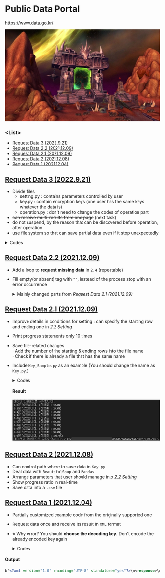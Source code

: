 # Public Data Portal

https://www.data.go.kr/

![The Dark Portal](Images/WOW_DarkPortal_600.jpg)

### \<List>
- [Request Data 3 (2022.9.21)](/PublicDataPortal#request-data-3-2022921)
- [Request Data 2.2 (2021.12.09)](/PublicDataPortal#request-data-22-20211209)
- [Request Data 2.1 (2021.12.09)](/PublicDataPortal#request-data-21-20211209)
- [Request Data 2 (2021.12.08)](/PublicDataPortal#request-data-2-20211208)
- [Request Data 1 (2021.12.04)](/PublicDataPortal#request-data-1-20211204)


## [Request Data 3 (2022.9.21)](#list)

- Divide files
  - setting.py : contains parameters controlled by user
  - key.py : contain encryption keys (one user has the same keys whatever the data is)
  - operation.py : don't need to change the codes of operation part
- ~~can receive multi-results from one page~~ (next task)
- do not suspend, by the reason that can be discovered before operation, after operation
- use file system so that can save partial data even if it stop unexpectedly

<details>
    <summary>Codes</summary>

    #### `RequestData_3_Run.py`
    ```python
    import Key                      as Key
    import RequestData_3_Operation  as Operation
    ```
    ```python
    ###################################### SETTING ##########################################

    # (1) 데이터 제목 : 공공데이터포털 > 오픈API > 금융위원회_채권발행정보 > 발행자별발행종목현황조회
    # (2) 페이지 링크 : https://www.data.go.kr/data/15043421/openapi.do

    # (3) 요청주소
    url = 'http://apis.data.go.kr/1160100/service/GetBondTradInfoService/getIssuIssuItemStat'

    # (4) pageNo의 시작과 끝, 간격
    page = {
        'start' : 1,
        'end' : 10,                                                                             # ★ 테스트시에는 충분히 작은 숫자를 대입 : ex. 10
        'interval' : 1,
    }

    # (5) 데이터 저장 경로 및 파일명
    path = {
        'path' : '.',                                                                           # . : 현재 위치를 의미
        'fileName' : '발행자별발행종목현황조회',                                                  # 확장자 없이 입력
    }

    # (6) 요청 시간 간격 (초)
    sleepTime = 0                                                                               # 단기적인 트래픽 제한이 없다면 0으로 유지

    # (7) 요청변수
    params = {
        'serviceKey' : Key.decodingKey,                                                         # .encodingKey로 설정시 오류 발생; SERVICE_KEY_IS_NOT_REGISTERED_ERROR
        'pageNo' : '1',                                                                         # 1로 고정
        'numOfRows' : '1',                                                                      # 페이지당 결과수 (복수값 적용은 개발중)
        'resultType' : 'xml',                                                                   # xml/json 중에서 선택 가능하나, 본 프로그램은 xml만을 지원함
        # 'basDt' : '20201116',
        # 'crno' : '1101110084767',
        # 'bondIsurNm' : '국동'
    }

    # (8) 출력결과
    columns = [
        "resultCode",
        "resultMsg",
        "numofrows",
        "pageno",
        "totalCount",
        "basDt",
        "crno",
        "bondIsurNm",
        # add more columns
    ]

    #########################################################################################
    ```
    ```python
    # 실행
    if __name__ == "__main__" :

        Operation.Operation(
            url,
            page,
            path,
            sleepTime,
            params,
            columns
        )
    ```

    #### `RequestData_3_Operation.py`
    ```python
    import  requests                                # REST API 호출
    from    bs4         import  BeautifulSoup       # XML 데이터 해석
    import  csv                                     # .csv 파일로 저장
    import  time                                    # 실행시간 측정
    import  math                                    # 반올림; .floor(), .ceil()
    import  os                                      # 파일명 중복 체크
    ```
    ```python
    # bs4Test : params에 최초 설정된 대로 xml 다운로드 테스트
    def bs4Test(url, params, run = True) :
        if run :
            response = requests.get(url, params=params)                                         # . get() 자체적으로 encoding을 하므로 decoding key를 사용
            soup = BeautifulSoup(response.content, "html.parser")                               # 'b 삭제, 행갈이 추가
            print("soup\t\t\t:\n", soup)                                                        # 테스트 출력
    ```
    ```python
    def Operation(
        url,
        page,
        path,
        sleepTime,
        params,
        columns,
        test = False
        ) :

        # 총 페이지 수
        totalPage = int((page['end'] - page['start'])/page['interval']) + 1

        # 저장 경로 & 파일명 설정
        savePath = path['path'] + '/' + path['fileName'] + '_' + str(page['start']) + "_" + str(page['end']) + ".csv"

        # columns → "item.****.text"꼴로 변환 (xml 문서 분석용)
        soupColumns = []
        for c in columns :
            soupColumns.append("item." + c.lower() + ".text")

        # 다운로드 개시 전 테스트
        if test :
            print("<테스트 모드>")    
            print("totalPage\t\t:", totalPage)
            print("savePath\t\t:", savePath)
            print("soupColumns (Top 5)\t:", soupColumns[0:5])
            bs4Test(url, params, False)                                                         # bs4Test : params에 최초 설정된 대로 xml 다운로드 테스트, (run = False : 실행 X)

        # 다운로드
        obs = 1
        # startTime = time.perf_counter()                                                       # 시작 시간

        with open(savePath, 'a', newline='') as f:                                              # f: 띄어쓰면 오류

            wr = csv.writer(f)

            if os.path.getsize(savePath) > 0 :                                                  # 실행 전 파일명 중복 여부 검사
                print("이미 존재하는 파일에 이어씁니다. (", savePath, ")")
            else :
                wr.writerow(columns)                                                            # 최초 작성시 1행에 헤더 라인 삽입 (변수명)

            for i in range(page['start'], page['end'] + 1, page['interval']) :

                if test :
                    print(i)

                params['pageNo'] = i
                response = requests.get(url, params=params)                                     # . get() 자체적으로 encoding을 하므로 decoding key를 사용
                soup = BeautifulSoup(response.content, "html.parser")                           # 'b 삭제, 행갈이 추가

                # Stack data into pandas data frame (on memory)
                for item in soup.findAll("response") :                                          # 모든 데이터는 <body> </body> 태그 사이에 위치
                    temp = []
                    for j in range(0, len(soupColumns)) :
                        if eval(soupColumns[j]) != None :                                       # 각 데이터 열(태그) 존재 여부 확인
                            temp.append(eval(soupColumns[j]))                                   # eval() : "item.numofrows.text" to item.numofrows.text
                        else :
                            temp.append("")                                                     # 빈 태그에 "" 삽입
                    if test :
                        print(temp)                                                             # test
                    wr.writerow(temp)
    ```
    ```python
    if __name__ == "__main__" :

        import RequestData_3_Run as Run

        Operation(
            Run.url,
            Run.page,
            Run.path,
            Run.sleepTime,
            Run.params,
            Run.columns,
            test = True
        )
    ```
  </details>


## [Request Data 2.2 (2021.12.09)](#list)

- Add a loop to **request missing data** in `2.4` (repeatable)
- Fill empty(or absent) tag with `""`, instead of the process stop with an error occurrence

  <details>
    <summary>Mainly changed parts from <i>Request Data 2.1 (2021.12.09)</i></summary>

    #### 2.3 Loop to request data continously
    ```python
        # …… skipped the above codes that have no change ……

        # Stack data into pandas data frame (on memory)
        for item in soup.findAll("body") :                                                      # all data are located between <body> and </body> tags
            temp = []
            for j in range(0, len(soupColumns)) :
                if eval(soupColumns[j]) != None :                                               # check if the tag exists
                    temp.append(eval(soupColumns[j]))                                           # eval() : "item.numofrows.text" to item.numofrows.text
                else :
                    temp.append("")                                                             # fill "" when there is no data in the tag
                # print(temp)                                                                   # test : ok - for finding where an error occurs
            df.loc[i] = temp
    ```

    #### 2.4 Loop to request missing data 
    ```python
    missingPage = (endPage - startPage + 1) - len(df)                                           # get the number of missing data
    measurePerfTerm = max(1, totalPage / 10)                                                    # check the completion ratio 10 times
    if missingPage == 0 :
        print("누락된 데이터가 없습니다.")
    else :
        print("누락된 데이터({}건)의 추가 다운로드를 시작합니다.".format(missingPage))
        startTime = time.perf_counter()                                                         # set the reference point to measure performance
        for i in range(startPage, endPage + 1) :                                                # endPage + 1 → run until endPage

            # Measure the completion ratio and avoid the data request frequency limmit if it exists (180 sec.)
            if (i != startPage) and (i % measurePerfTerm == 0 or i == endPage)  :
                elapseTime = time.perf_counter() - startTime
                completionRatio = (i - startPage + 1) / totalPage
                print("{:0,.1f}분 남았습니다. (진행률 : {:0,.1f}%)".format((elapseTime / completionRatio - elapseTime) / 60, completionRatio * 100))
                # time.sleep(sleepTime)

            # find if missing data
            if i not in df['pageno'] :

                # Refine raw XML data to be suitable with pandas dataframe 
                params['pageNo'] = i
                response = requests.get(url, params=params)                                     # doesn't require encoding key, but decoding key
                # print(response.content)                                                       # test : .content is necessary, not use only response
                soup = BeautifulSoup(response.content, "html.parser")                           # remove 'b and run line replacement

                # stack data into pandas data frame (on memory)
                for item in soup.findAll("body") :                                              # all data are located between <body> and </body> tags
                    temp = []
                    for j in range(0, len(soupColumns)) :
                        if eval(soupColumns[j]) != None :                                       # check if the tag exists
                            temp.append(eval(soupColumns[j]))                                   # eval() : "item.numofrows.text" to item.numofrows.text
                        else :
                            temp.append("")                                                     # fill empty(or absent) tag with ""
                        # print(temp)                                                           # test : ok - for finding where an error occurs
                    df.loc[i] = temp
    ```

    #### 2.5 Save data as a .csv fie
    ```python
    # …… just changed numbering from the previous '2.4 Save data as a .csv fie' ……
    ```

  </details>


## [Request Data 2.1 (2021.12.09)](#list)

- Improve details in conditions for setting : can specify the starting row and ending one in *2.2 Setting*
- Print progress statements only 10 times
- Save file-related changes  
  · Add the number of the starting & ending rows into the file name  
  · Check if there is already a file that has the same name
- Include `Key_Sample.py` as an example (You should change the name as `Key.py`.)

  <details>
    <summary>Codes</summary>

    #### Key_Sample.py
    ```python
    encodingKey = ''
    decodingKey = ''

    path = ''

    columns = [
        "numofrows",
        "pageno",
        # add more columns
    ]
    ```

    #### 2.1 Required modules
    ```python
    # 2.1 Required modules

    import requests                 # send assembled URL and get API response 
    from bs4 import BeautifulSoup   # get suitable format with pandas dataframe from raw XML data
    import pandas as pd             # convert refined XML data to dataframe format for saving as a .csv file
    import time                     # use to measure time performance and react the request freqency limmit if it exists
    import math                     # calculate numbers related with pageNo, numOfRows
    import os                       # check if the .csv file has been successfully saved

    import Key                      # call keys, the file path to save and the list of data columns from Key.py
    ```

    #### 2.2 Setting
    ```python
    ###################################### 2.2 SETTING ######################################   # can you feel my love?

    # (1) Set url for requesting data : append params to url
    url = 'http://apis.data.go.kr/1160100/service/GetBondTradInfoService/getIssuIssuItemStat'
    params = {
        'serviceKey' : Key.decodingKey,                                                         # .encodingKey occurs an error; SERVICE_KEY_IS_NOT_REGISTERED_ERROR
        'pageNo' : '1',                                                                         # fix 1
        'numOfRows' : '1',                                                                      # fix 1
        'resultType' : 'xml',                                                                   # all the below code assumes xml, not json
        # 'basDt' : '20201116',
        # 'crno' : '1101110084767',
        # 'bondIsurNm' : '국동'
    }

    # (2) Set the row number to start and end
    startRow = 1
    endRow = 20                                                                                 # put small number during test (max : 38960)

    # (3) Set the .csv file path to save data
    fileName = "test"                                                                           # don't include ".csv"

    # (4) Set sleep period between each request (sec)
    sleepTime = 0                                                                               # set if request frequency limmit exists

    # (5) Set columns to contain data needed
    df = pd.DataFrame(columns = Key.columns)                                                    # may modify column names in Key.py whatever you need

    #########################################################################################
    ```

    #### 2.2.1 Background operation related with 2.2 Setting
    ```python
    # Find where the startPage and endPage are
    startPage = math.floor(startRow / int(params['numOfRows']))                                 # floor() : rounding down
    endPage = math.ceil(endRow / int(params['numOfRows']))                                      # ceil() : rounding up
    totalPage = endPage - startPage + 1
    measurePerfTerm = max(1, totalPage / 10)                                                    # check the completion ratio 10 times 

    # Mark the starting and ending row numbers into the file name
    path = Key.path + '/' + fileName + '_' + str(startRow) + "_" + str(endRow) + ".csv"         # Key.path is initially declared in Key.py

    # Generate a new list that contains string such like "item.****.text"
    soupColumns = []
    for c in Key.columns :
        soupColumns.append("item." + c + ".text")
    # print(soupColumns)                                                                        # test : ok
    ```

    #### (Test : request data of 1 set)
    ```python
    # response = requests.get(url, params=params)                                               # doesn't require encoding key, but decoding key
    # print(response.content)                                                                   # test to check if the raw XML data arrive well
    # soup = BeautifulSoup(response.content, "html.parser")                                     # remove 'b and run line replacement
    # print(soup)                                                                               # test : ok
    ```

    #### 2.3 Loop to request data continously
    ```python
    print("데이터 다운로드를 시작합니다.")
    startTime = time.perf_counter()                                                             # set the reference point to measure performance
    for i in range(startPage, endPage + 1) :                                                    # endPage + 1 → run until endPage

        # print(i)                                                                              # test : ok

        # Measure the completion ratio and avoid the data request frequency limmit if it exists (180 sec.)
        if (i != startPage) and (i % measurePerfTerm == 0 or i == endPage)  :
            elapseTime = time.perf_counter() - startTime
            completionRatio = (i - startPage + 1) / totalPage
            print("{:0,.1f}분 남았습니다. (진행률 : {:0,.1f}%)".format((elapseTime / completionRatio - elapseTime) / 60, completionRatio * 100))
            # time.sleep(sleepTime)

        # Refine raw XML data to be suitable with pandas dataframe
        params['pageNo'] = i
        response = requests.get(url, params=params)                                             # doesn't require encoding key, but decoding key
        # print(response.content)                                                               # test : .content is necessary, not use only response
        soup = BeautifulSoup(response.content, "html.parser")                                   # remove 'b and run line replacement

        for item in soup.findAll("body") :                                                      # all data are located between <body> and </body> tags
            temp = []
            for j in range(0, len(soupColumns)) :
                temp.append(eval(soupColumns[j]))                                               # eval() : "item.numofrows.text" to item.numofrows.text
                # print(temp)                                                                   # test : ok - for finding where an error occurs
            df.loc[i - 1] = temp
    ```

    #### 2.4 Save data as a .csv fie
    ```python
    # print(df)                                                                                 # test : ok
    if os.path.isfile(path) :                                                                   # to prevent overwriting the file
        print("이미 같은 이름의 파일이 존재합니다. (", path, ")")
        # don't need to run the loop again, just change the old file's name
    else :
        df.to_csv(path, encoding = 'utf-8-sig')
        if os.path.isfile(path) :                                                               # I am too hospitable, you must have won a man like the lotto!
            print("데이터가 정상적으로 저장되었습니다. (", path, ")")
        else :
            print("데이터가 정상적으로 저장되지 않았습니다.")
    ```

  </details>

    #### Result
    ![Result](Images/PublicDataPortal_2.1.PNG)


## [Request Data 2 (2021.12.08)](#list)

- Can control path where to save data in `Key.py`
- Deal data with `BeautifulSoup` and `Pandas`
- Arrange parameters that user should manage into *2.2 Setting*
- Show progress ratio in real-time
- Save data into a `.csv` file


## [Request Data 1 (2021.12.04)](#list)

- Partially customized example code from the originally supported one
- Request data once and receive its result in `XML` format
- ※ Why error? You should **choose the decoding key**. Don't encode the already encoded key again

  <details>
    <summary>Codes</summary>

    #### Key.py
    ```python
    encodingKey = ''
    decodingKey = ''
    ```

    #### Request.py
    ```python
    import requests
    import Key                                      # call keys from Key.py

    url = 'http://apis.data.go.kr/1160100/service/GetBondTradInfoService/getIssuIssuItemStat'
    params = {
        'serviceKey' : Key.decodingKey,             # .encodingKey occurs an error; SERVICE_KEY_IS_NOT_REGISTERED_ERROR
        'pageNo' : '1',
        'numOfRows' : '10',
        'resultType' : 'xml',
        'basDt' : '20201116',
        'crno' : '1101110084767',
        'bondIsurNm' : '국동'
    }

    response = requests.get(url, params=params)     # doesn't require encoding key, but decoding key
    print(response.content)
    ```

  </details>

#### Output
```xml
b'<?xml version="1.0" encoding="UTF-8" standalone="yes"?>\n<response>\n    <header>\n        <resultCode>00</resultCode>\n        <resultMsg>NORMAL SERVICE.</resultMsg>\n    </header>\n    <body>\n        <numOfRows>10</numOfRows>\n        <pageNo>1</pageNo>\n        <totalCount>0</totalCount>\n        <items/>\n    </body>\n</response>\n'
```